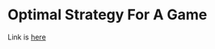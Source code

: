 # Optimal Strategy For A Game

Link is [here](https://practice.geeksforgeeks.org/problems/optimal-strategy-for-a-game/0)